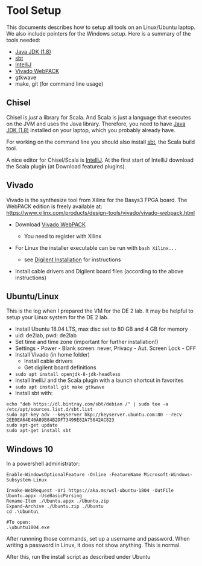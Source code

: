 
# Tool Setup

This documents describes how to setup all tools on an Linux/Ubuntu
laptop. We also include pointers for the Windows setup.
Here is a summary of the tools needed:

 * [Java JDK (1.8)](https://www.oracle.com/technetwork/java/javase/downloads/jdk8-downloads-2133151.html)
 * [sbt](https://www.scala-sbt.org/)
 * [IntelliJ](https://www.jetbrains.com/idea/download/)
 * [Vivado WebPACK](https://www.xilinx.com/products/design-tools/vivado/vivado-webpack.html)
 * gtkwave
 * make, git (for command line usage)

## Chisel

Chisel is *just* a library for Scala. And Scala is just a language that executes
on the JVM and uses the Java library. Therefore, you need to have
[Java JDK (1.8)](https://www.oracle.com/technetwork/java/javase/downloads/jdk8-downloads-2133151.html)
installed on your laptop, which you probably already have.

For working on the command line you should also install
[sbt](https://www.scala-sbt.org/), the Scala build tool.

A nice editor for Chisel/Scala is
[IntelliJ](https://www.jetbrains.com/idea/download/). At the first start
of IntelliJ download the Scala plugin (at Download featured plugins).

## Vivado

Vivado is the synthesize tool from Xilinx for the Basys3 FPGA board.
The WebPACK edition is freely available at:
https://www.xilinx.com/products/design-tools/vivado/vivado-webpack.html

 * Download [Vivado WebPACK](https://www.xilinx.com/products/design-tools/vivado/vivado-webpack.html)
   * You need to register with Xilinx

 * For Linux the installer executable can be run with ```bash Xilinx...```
   * see
     [Digilent Installation](https://reference.digilentinc.com/vivado/installing-vivado/start)
     for instructions
 * Install cable drivers and Digilent board files (according to the above instructions)

## Ubuntu/Linux

This is the log when I prepared the VM for the DE 2 lab. It may be helpful to setup
your Linux system for the DE 2 lab.

 * Install Ubuntu 18.04 LTS, max disc set to 80 GB and 4 GB for memory
 * uid: de2lab, pwd: de2lab
 * Set time and time zone (important for further installation!)
 * Settings - Power - Blank screen: never, Privacy - Aut. Screen Lock - OFF
 * Install Vivado (in home folder)
   * Install cable drivers
   * Get digilent board definitions
 * ```sudo apt install openjdk-8-jdk-headless```
 * Install InelliJ and the Scala plugin with a launch shortcut in favorites
 * ```sudo apt install git make gtkwave```
 * Install sbt with:
```
echo "deb https://dl.bintray.com/sbt/debian /" | sudo tee -a /etc/apt/sources.list.d/sbt.list
sudo apt-key adv --keyserver hkp://keyserver.ubuntu.com:80 --recv 2EE0EA64E40A89B84B2DF73499E82A75642AC823
sudo apt-get update
sudo apt-get install sbt
```

## Windows 10
In a powershell administrator:
```
Enable-WindowsOptionalFeature -Online -FeatureName Microsoft-Windows-Subsystem-Linux

Invoke-WebRequest -Uri https://aka.ms/wsl-ubuntu-1804 -OutFile Ubuntu.appx -UseBasicParsing
Rename-Item ./Ubuntu.appx ./Ubuntu.zip
Expand-Archive ./Ubuntu.zip ./Ubuntu
cd .\Ubuntu\

#To open:
.\ubuntu1804.exe
```

After runnning those commands, set up a username and password. When writing a password in Linux, it does not show anything. This is normal.

After this, run the install script as described under Ubuntu
